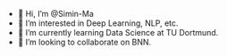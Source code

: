 - 👋 Hi, I’m @Simin-Ma
- 👀 I’m interested in Deep Learning, NLP, etc.
- 🌱 I’m currently learning Data Science at TU Dortmund.
- 💞️ I’m looking to collaborate on BNN.

<!---
Simin-Ma/Simin-Ma is a ✨ special ✨ repository because its `README.md` (this file) appears on your GitHub profile.
You can click the Preview link to take a look at your changes.
--->
